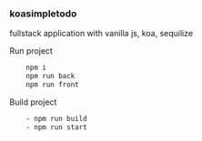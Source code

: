 ### koasimpletodo
fullstack application with vanilla js, koa, sequilize

Run project
```sh
    npm i
    npm run back
    npm run front 
```
Build project
```sh
    - npm run build
    - npm run start
```